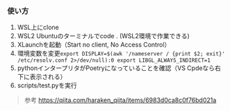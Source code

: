 ### 使い方

1. WSL上にclone
1. WSL2 Ubuntuのターミナルでcode . (WSL2環境で作業できる)
1. XLaunchを起動（Start no client, No Access Control）
1. 環境変数を変更`export DISPLAY=$(awk '/nameserver / {print $2; exit}' /etc/resolv.conf 2>/dev/null):0 export LIBGL_ALWAYS_INDIRECT=1`
1. pythonインタープリタがPoetryになっていることを確認（VS Cpdeなら右下に表示される）
1. scripts/test.pyを実行


> 参考
> https://qiita.com/haraken_qiita/items/6983d0ca8c0f76bd021a
